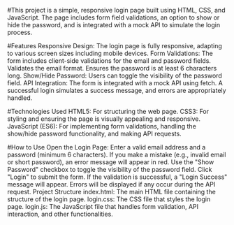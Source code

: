 #This project is a simple, responsive login page built using HTML, CSS, and JavaScript. The page includes form field validations, an option to show or hide the password, and is integrated with a mock API to simulate the login process.

#Features
Responsive Design: The login page is fully responsive, adapting to various screen sizes including mobile devices.
Form Validations: The form includes client-side validations for the email and password fields.
Validates the email format.
Ensures the password is at least 6 characters long.
Show/Hide Password: Users can toggle the visibility of the password field.
API Integration: The form is integrated with a mock API using fetch. A successful login simulates a success message, and errors are appropriately handled.

#Technologies Used
HTML5: For structuring the web page.
CSS3: For styling and ensuring the page is visually appealing and responsive.
JavaScript (ES6): For implementing form validations, handling the show/hide password functionality, and making API requests.


#How to Use
Open the Login Page:
Enter a valid email address and a password (minimum 6 characters).
If you make a mistake (e.g., invalid email or short password), an error message will appear in red.
Use the "Show Password" checkbox to toggle the visibility of the password field.
Click "Login" to submit the form. If the validation is successful, a "Login Success" message will appear. Errors will be displayed if any occur during the API request.
Project Structure
index.html: The main HTML file containing the structure of the login page.
login.css: The CSS file that styles the login page.
login.js: The JavaScript file that handles form validation, API interaction, and other functionalities.
